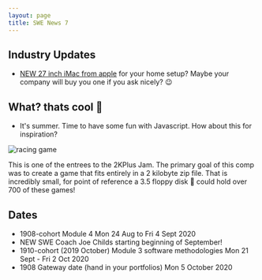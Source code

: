 ```yaml
---
layout: page
title: SWE News 7
---
```

## Industry Updates

* [NEW 27 inch iMac from apple](https://www.theverge.com/21356416/apple-imac-27-new-webcam-nano-texture-screen-impressions-test-hands-on) for your home setup? Maybe your company will buy you one if you ask nicely? 😉

## What? thats cool 👾

* It's summer. Time to have some fun with Javascript. How about this for inspiration?

![racing game](https://i.imgur.com/XBQ8FZj.gif)

This is one of the entrees to the 2KPlus Jam. The primary goal of this comp was to create a game that fits entirely in a 2 kilobyte zip file. That is incredibly small, for point of reference a 3.5 floppy disk 💾 could hold over 700 of these games!

## Dates

* 1908-cohort Module 4 Mon 24 Aug to Fri 4 Sept 2020
* NEW SWE Coach Joe Childs starting beginning of September!
* 1910-cohort (2019 October) Module 3 software methodologies Mon 21 Sept - Fri 2 Oct 2020
* 1908 Gateway date (hand in your portfolios) Mon 5 October 2020